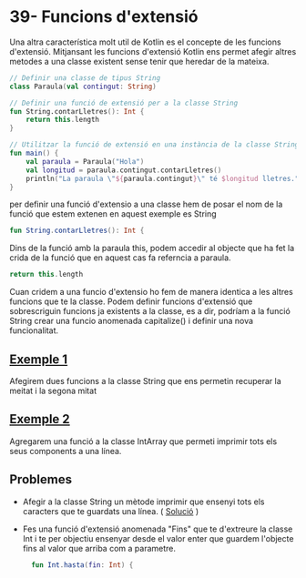 # 39- Funcions d'extensió

Una altra característica molt util de Kotlin es el concepte de les funcions d'extensió. Mitjansant les funcions d'extensió Kotlin ens permet afegir altres metodes a una classe existent sense tenir que heredar de la mateixa.

```kotlin
// Definir una classe de tipus String
class Paraula(val contingut: String)

// Definir una funció de extensió per a la classe String
fun String.contarLletres(): Int {
    return this.length
}

// Utilitzar la funció de extensió en una instància de la classe String
fun main() {
    val paraula = Paraula("Hola")
    val longitud = paraula.contingut.contarLletres()
    println("La paraula \"${paraula.contingut}\" té $longitud lletres.")
}
```

per definir una funció d'extensio a una classe hem de posar el nom de la funció que estem extenen en aquest exemple es String 

```kotlin
fun String.contarLletres(): Int {
```

Dins de la funció amb la paraula this, podem accedir al objecte que ha fet la crida de la funció que en aquest cas fa referncia a paraula.

```kotlin
return this.length
```

Cuan cridem a una funcio d'extensio ho fem de manera identica a les altres funcions que te la classe. Podem definir funcions d'extensió que sobrescriguin funcions ja existents a la classe, es a dir, podríam a la funció String crear una funcio anomenada capitalize() i definir una nova funcionalitat.

## [Exemple 1](https://github.com/marcmoiagese/curskotlin/blob/master/39-Funcions_d_extensio/Exemple1/src/main/kotlin/Main.kt)

Afegirem dues funcions a la classe String que ens permetin recuperar la meitat i la segona mitat

## [Exemple 2](https://github.com/marcmoiagese/curskotlin/blob/master/39-Funcions_d_extensio/Exemple2/src/main/kotlin/Main.kt)

Agregarem una funció a la classe IntArray que permeti imprimir tots els seus components a una línea.

## Problemes

- Afegir a la classe String un mètode imprimir que ensenyi tots els caracters que te guardats una línea. ( [Solució](https://github.com/marcmoiagese/curskotlin/blob/master/39-Funcions_d_extensio/Problema1/src/main/kotlin/Main.kt) )

- Fes una funció d'extensió anomenada "Fins" que te d'extreure la classe Int i te per objectiu ensenyar desde el valor enter que guardem l'objecte fins al valor que arriba com a parametre.
   ```kotlin
     fun Int.hasta(fin: Int) {
   ```
